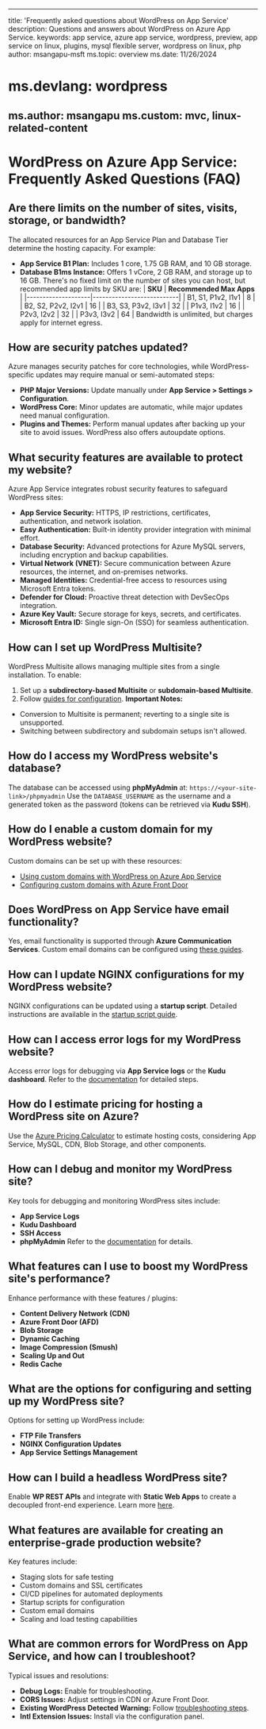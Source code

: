 
---
title: 'Frequently asked questions about WordPress on App Service'
description: Questions and answers about WordPress on Azure App Service.
keywords: app service, azure app service, wordpress, preview, app service on linux, plugins, mysql flexible server, wordpress on linux, php
author: msangapu-msft
ms.topic: overview
ms.date: 11/26/2024
# ms.devlang: wordpress
ms.author: msangapu
ms.custom: mvc, linux-related-content
---
# WordPress on Azure App Service: Frequently Asked Questions (FAQ)
## Are there limits on the number of sites, visits, storage, or bandwidth?
The allocated resources for an App Service Plan and Database Tier determine the hosting capacity. For example:
- **App Service B1 Plan:** Includes 1 core, 1.75 GB RAM, and 10 GB storage.
- **Database B1ms Instance:** Offers 1 vCore, 2 GB RAM, and storage up to 16 GB.
There's no fixed limit on the number of sites you can host, but recommended app limits by SKU are:
| **SKU**           | **Recommended Max Apps** |
|--------------------|---------------------------|
| B1, S1, P1v2, I1v1 | 8                         |
| B2, S2, P2v2, I2v1 | 16                        |
| B3, S3, P3v2, I3v1 | 32                        |
| P1v3, I1v2         | 16                        |
| P2v3, I2v2         | 32                        |
| P3v3, I3v2         | 64                        |
Bandwidth is unlimited, but charges apply for internet egress.
## How are security patches updated?
Azure manages security patches for core technologies, while WordPress-specific updates may require manual or semi-automated steps:
- **PHP Major Versions:** Update manually under **App Service > Settings > Configuration**.
- **WordPress Core:** Minor updates are automatic, while major updates need manual configuration.
- **Plugins and Themes:** Perform manual updates after backing up your site to avoid issues. WordPress also offers autoupdate options.
## What security features are available to protect my website?
Azure App Service integrates robust security features to safeguard WordPress sites:
- **App Service Security:** HTTPS, IP restrictions, certificates, authentication, and network isolation.
- **Easy Authentication:** Built-in identity provider integration with minimal effort.
- **Database Security:** Advanced protections for Azure MySQL servers, including encryption and backup capabilities.
- **Virtual Network (VNET):** Secure communication between Azure resources, the internet, and on-premises networks.
- **Managed Identities:** Credential-free access to resources using Microsoft Entra tokens.
- **Defender for Cloud:** Proactive threat detection with DevSecOps integration.
- **Azure Key Vault:** Secure storage for keys, secrets, and certificates.
- **Microsoft Entra ID:** Single sign-On (SSO) for seamless authentication.
## How can I set up WordPress Multisite?
WordPress Multisite allows managing multiple sites from a single installation. To enable:
1. Set up a **subdirectory-based Multisite** or **subdomain-based Multisite**.
2. Follow [guides for configuration](#).
**Important Notes:**
- Conversion to Multisite is permanent; reverting to a single site is unsupported.
- Switching between subdirectory and subdomain setups isn't allowed.
## How do I access my WordPress website's database?
The database can be accessed using **phpMyAdmin** at:
`https://<your-site-link>/phpmyadmin`
Use the `DATABASE_USERNAME` as the username and a generated token as the password (tokens can be retrieved via **Kudu SSH**).
## How do I enable a custom domain for my WordPress website?
Custom domains can be set up with these resources:
- [Using custom domains with WordPress on Azure App Service](#)
- [Configuring custom domains with Azure Front Door](#)
## Does WordPress on App Service have email functionality?
Yes, email functionality is supported through **Azure Communication Services**. Custom email domains can be configured using [these guides](#).
## How can I update NGINX configurations for my WordPress website?
NGINX configurations can be updated using a **startup script**. Detailed instructions are available in the [startup script guide](#).
## How can I access error logs for my WordPress website?
Access error logs for debugging via **App Service logs** or the **Kudu dashboard**. Refer to the [documentation](#) for detailed steps.
## How do I estimate pricing for hosting a WordPress site on Azure?
Use the [Azure Pricing Calculator](#) to estimate hosting costs, considering App Service, MySQL, CDN, Blob Storage, and other components.
## How can I debug and monitor my WordPress site?
Key tools for debugging and monitoring WordPress sites include:
- **App Service Logs**
- **Kudu Dashboard**
- **SSH Access**
- **phpMyAdmin**
Refer to the [documentation](#) for details.
## What features can I use to boost my WordPress site's performance?
Enhance performance with these features / plugins:
- **Content Delivery Network (CDN)**
- **Azure Front Door (AFD)**
- **Blob Storage**
- **Dynamic Caching**
- **Image Compression (Smush)**
- **Scaling Up and Out**
- **Redis Cache**
## What are the options for configuring and setting up my WordPress site?
Options for setting up WordPress include:
- **FTP File Transfers**
- **NGINX Configuration Updates**
- **App Service Settings Management**
## How can I build a headless WordPress site?
Enable **WP REST APIs** and integrate with **Static Web Apps** to create a decoupled front-end experience. Learn more [here](#).
## What features are available for creating an enterprise-grade production website?
Key features include:
- Staging slots for safe testing
- Custom domains and SSL certificates
- CI/CD pipelines for automated deployments
- Startup scripts for configuration
- Custom email domains
- Scaling and load testing capabilities
## What are common errors for WordPress on App Service, and how can I troubleshoot?
Typical issues and resolutions:
- **Debug Logs:** Enable for troubleshooting.
- **CORS Issues:** Adjust settings in CDN or Azure Front Door.
- **Existing WordPress Detected Warning:** Follow [troubleshooting steps](#).
- **Intl Extension Issues:** Install via the configuration panel.
